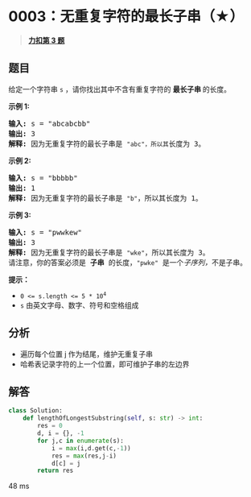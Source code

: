 # 0003：无重复字符的最长子串（★）


> <u>**[力扣第 3 题](https://leetcode.cn/problems/longest-substring-without-repeating-characters/)**</u>

## 题目

<p>给定一个字符串 <code>s</code> ，请你找出其中不含有重复字符的 <strong>最长子串 </strong>的长度。</p>



<p><strong>示例 1:</strong></p>

<pre>
<strong>输入: </strong>s = "abcabcbb"
<strong>输出: </strong>3
<strong>解释:</strong> 因为无重复字符的最长子串是 <code>"abc"，所以其</code>长度为 3。
</pre>

<p><strong>示例 2:</strong></p>

<pre>
<strong>输入: </strong>s = "bbbbb"
<strong>输出: </strong>1
<strong>解释: </strong>因为无重复字符的最长子串是 <code>"b"</code>，所以其长度为 1。
</pre>

<p><strong>示例 3:</strong></p>

<pre>
<strong>输入: </strong>s = "pwwkew"
<strong>输出: </strong>3
<strong>解释: </strong>因为无重复字符的最长子串是 <code>"wke"</code>，所以其长度为 3。
请注意，你的答案必须是 <strong>子串 </strong>的长度，<code>"pwke"</code> 是一个<em>子序列，</em>不是子串。
</pre>



<p><strong>提示：</strong></p>

<ul>
<li><code>0 &lt;= s.length &lt;= 5 * 10<sup>4</sup></code></li>
<li><code>s</code> 由英文字母、数字、符号和空格组成</li>
</ul>


## 分析

- 遍历每个位置 j 作为结尾，维护无重复子串
- 哈希表记录字符的上一个位置，即可维护子串的左边界

## 解答

```python
class Solution:
    def lengthOfLongestSubstring(self, s: str) -> int:
        res = 0
        d, i = {}, -1
        for j,c in enumerate(s):
            i = max(i,d.get(c,-1))
            res = max(res,j-i)
            d[c] = j
        return res
```
48 ms


